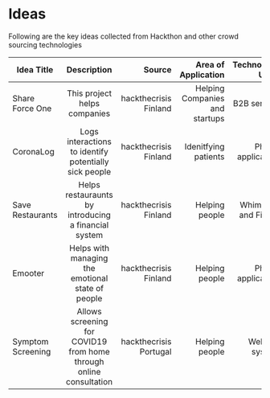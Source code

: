 
# Ideas

Following are the key ideas collected from Hackthon and other crowd sourcing technologies

| Idea Title       | Description         | Source |    Area of Application | Technology Used |
| ------------- |:-------------:| -----:|-----:|-----:|
| Share Force One | This project helps companies | hackthecrisis Finland | Helping Companies and startups | B2B service |
| CoronaLog |Logs interactions to identify potentially sick people|hackthecrisis Finland|Idenitfying patients|Phone application|
|Save Restaurants|Helps restauraunts by introducing a financial system|hackthecrisis Finland |Helping people|Whimsical and Figma|
|Emooter|Helps with managing the emotional state of people|hackthecrisis Finland|Helping people|Phone application|
| Symptom Screening | Allows screening for COVID19 from home through online consultation | hackthecrisis Portugal | Helping people| Website system | 


